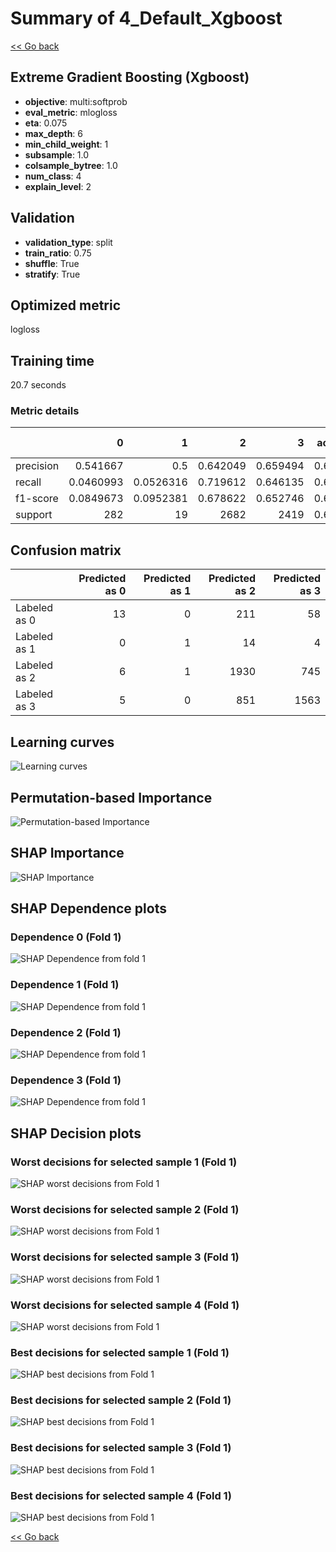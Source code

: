 # Summary of 4_Default_Xgboost

[<< Go back](../README.md)


## Extreme Gradient Boosting (Xgboost)
- **objective**: multi:softprob
- **eval_metric**: mlogloss
- **eta**: 0.075
- **max_depth**: 6
- **min_child_weight**: 1
- **subsample**: 1.0
- **colsample_bytree**: 1.0
- **num_class**: 4
- **explain_level**: 2

## Validation
 - **validation_type**: split
 - **train_ratio**: 0.75
 - **shuffle**: True
 - **stratify**: True

## Optimized metric
logloss

## Training time

20.7 seconds

### Metric details
|           |           0 |          1 |           2 |           3 |   accuracy |   macro avg |   weighted avg |   logloss |
|:----------|------------:|-----------:|------------:|------------:|-----------:|------------:|---------------:|----------:|
| precision |   0.541667  |  0.5       |    0.642049 |    0.659494 |   0.649204 |    0.585802 |       0.644121 |  0.760418 |
| recall    |   0.0460993 |  0.0526316 |    0.719612 |    0.646135 |   0.649204 |    0.366119 |       0.649204 |  0.760418 |
| f1-score  |   0.0849673 |  0.0952381 |    0.678622 |    0.652746 |   0.649204 |    0.377893 |       0.633992 |  0.760418 |
| support   | 282         | 19         | 2682        | 2419        |   0.649204 | 5402        |    5402        |  0.760418 |


## Confusion matrix
|              |   Predicted as 0 |   Predicted as 1 |   Predicted as 2 |   Predicted as 3 |
|:-------------|-----------------:|-----------------:|-----------------:|-----------------:|
| Labeled as 0 |               13 |                0 |              211 |               58 |
| Labeled as 1 |                0 |                1 |               14 |                4 |
| Labeled as 2 |                6 |                1 |             1930 |              745 |
| Labeled as 3 |                5 |                0 |              851 |             1563 |

## Learning curves
![Learning curves](learning_curves.png)

## Permutation-based Importance
![Permutation-based Importance](permutation_importance.png)

## SHAP Importance
![SHAP Importance](shap_importance.png)

## SHAP Dependence plots

### Dependence 0 (Fold 1)
![SHAP Dependence from fold 1](learner_fold_0_shap_dependence_class_0.png)
### Dependence 1 (Fold 1)
![SHAP Dependence from fold 1](learner_fold_0_shap_dependence_class_1.png)
### Dependence 2 (Fold 1)
![SHAP Dependence from fold 1](learner_fold_0_shap_dependence_class_2.png)
### Dependence 3 (Fold 1)
![SHAP Dependence from fold 1](learner_fold_0_shap_dependence_class_3.png)

## SHAP Decision plots

### Worst decisions for selected sample 1 (Fold 1)
![SHAP worst decisions from Fold 1](learner_fold_0_sample_0_worst_decisions.png)
### Worst decisions for selected sample 2 (Fold 1)
![SHAP worst decisions from Fold 1](learner_fold_0_sample_1_worst_decisions.png)
### Worst decisions for selected sample 3 (Fold 1)
![SHAP worst decisions from Fold 1](learner_fold_0_sample_2_worst_decisions.png)
### Worst decisions for selected sample 4 (Fold 1)
![SHAP worst decisions from Fold 1](learner_fold_0_sample_3_worst_decisions.png)
### Best decisions for selected sample 1 (Fold 1)
![SHAP best decisions from Fold 1](learner_fold_0_sample_0_best_decisions.png)
### Best decisions for selected sample 2 (Fold 1)
![SHAP best decisions from Fold 1](learner_fold_0_sample_1_best_decisions.png)
### Best decisions for selected sample 3 (Fold 1)
![SHAP best decisions from Fold 1](learner_fold_0_sample_2_best_decisions.png)
### Best decisions for selected sample 4 (Fold 1)
![SHAP best decisions from Fold 1](learner_fold_0_sample_3_best_decisions.png)

[<< Go back](../README.md)

